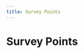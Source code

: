 ```yaml
---
title: Survey Points
---
```

# Survey Points

<!-- https://stackoverflow.com/questions/15829048/best-way-to-import-coordinates-from-gpx-file-and-display-using-google-maps-api -->

<script src="https://ajax.googleapis.com/ajax/libs/jquery/3.3.1/jquery.min.js"></script>
<div id="map" style="height:525px; width:525px;"></div>
<script>
function initMap() {
    var spainsHall = new google.maps.LatLng(51.970927,0.4396255);
    var mapOptions = {
        center: spainsHall,
        zoom: 16,
        mapTypeId: google.maps.MapTypeId.SATELLITE
    };
    var map = new google.maps.Map(document.getElementById('map'), mapOptions);
    $.ajax({
        type: "GET",
        url: "https://raw.githubusercontent.com/joejcollins/atlanta-shore/master/data/raw/spains-hall-waypoints-regular-30m.gpx",
        dataType: "xml",
        success: function (xml) {
            var points = [];
            var bounds = new google.maps.LatLngBounds();
            $(xml).find("trkpt").each(function () {
                    var lat = $(this).attr("lat");
                    var lon = $(this).attr("lon");
                    var p = new google.maps.LatLng(lat, lon);
                    points.push(p);
                    bounds.extend(p);
            });
            var poly = new google.maps.Polyline({
                    path: points,
                    strokeColor: "#FF00AA",
                    strokeOpacity: .7,
                    strokeWeight: 4
            });
            poly.setMap(map);
            // fit bounds to track
            map.fitBounds(bounds);
        }
    });
}
</script>
<script async defer src="https://maps.googleapis.com/maps/api/js?key=AIzaSyCp-IYVkf_X8PnC304LOeYVfIyGtbIg7HM&callback=initMap"></script>